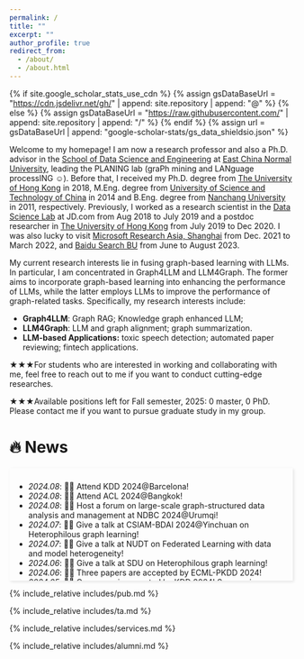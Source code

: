 ```yaml
---
permalink: /
title: ""
excerpt: ""
author_profile: true
redirect_from: 
  - /about/
  - /about.html
---
```


{% if site.google_scholar_stats_use_cdn %}
{% assign gsDataBaseUrl = "https://cdn.jsdelivr.net/gh/" | append: site.repository | append: "@" %}
{% else %}
{% assign gsDataBaseUrl = "https://raw.githubusercontent.com/" | append: site.repository | append: "/" %}
{% endif %}
{% assign url = gsDataBaseUrl | append: "google-scholar-stats/gs_data_shieldsio.json" %}

<span class='anchor' id='about-me'></span>

Welcome to my homepage! I am now a research professor and also a Ph.D. advisor in the <a href="http://dase.ecnu.edu.cn" target="_blank">School of Data Science and Engineering</a> at <a href="http://english.ecnu.edu.cn" target="_blank">East China Normal University</a>, leading the PLANING lab (graPh mining and LANguage processING ☺). Before that, I received my Ph.D. degree from <a href="http://www.hku.hk/" target="_blank">The University of Hong Kong</a> in 2018, 
M.Eng. degree from <a href="http://www.ustc.edu.cn/">University of Science and Technology of China</a> in 2014 and B.Eng. degree from <a href="http://www.ncu.edu.cn/">Nanchang University</a> in 2011, respectively. Previously, I worked as a research scientist in the [Data Science Lab](https://datascience.jd.com) at JD.com from Aug 2018 to July 2019 and a postdoc researcher in <a href="http://www.hku.hk/" target="_blank">The University of Hong Kong</a> from July 2019 to Dec 2020.
I was also lucky to visit [Microsoft Research Asia, Shanghai](https://www.microsoft.com/en-us/research/group/shanghai-ai-ml-group/) from Dec. 2021 to March 2022, and [Baidu Search BU](https://www.baidu.com/) from June to August 2023.

My current research interests lie in fusing graph-based learning with LLMs. In particular, I am concentrated in Graph4LLM and LLM4Graph. The former aims to incorporate graph-based learning into enhancing the performance of LLMs, while the latter employs LLMs to improve the performance of graph-related tasks. 
Specifically, my research interests include:
- **Graph4LLM**: Graph RAG; Knowledge graph enhanced LLM;
- **LLM4Graph**: LLM and graph alignment; graph summarization.
- **LLM-based Applications:** toxic speech detection; automated paper reviewing; fintech applications.

&#9733;&#9733;&#9733;For students who are interested in working and collaborating with me, feel free to reach out to me if you want to conduct cutting-edge researches.

&#9733;&#9733;&#9733;Available positions left for Fall semester, 2025: 0 master, 0 PhD. Please contact me if you want to pursue graduate study in my group.

<!-- I am an incoming Ph.D. student at [HKU CS](https://www.cs.hku.hk/). Currently, I am working at the NLP group of [Shanghai AI Lab](https://www.shlab.org.cn/) under the supervision of [Dr. Zhiyong Wu](https://lividwo.github.io/zywu.github.io/), focusing on topics related to LLM Agents. Previously, I was a master’s student at NUS, advised by [Dr. Xiaoli Li](https://www.a-star.edu.sg/i2r/about-i2r/i2r-management/li-xiaoli) at the Institute for Infocomm Research ([I<sup>2</sup>R](https://www.a-star.edu.sg/i2r)), A*STAR. Before that, I completed my B.Eng with distinction in the School of Data Science and Engineering ([DaSE](http://dase.ecnu.edu.cn/)) at East China Normal University, where I was privileged to be instructed by [Prof. Weining Qian](http://dase.ecnu.edu.cn/dase-module-gateway/dase/teacher/single_teacher.html?teacherId=27), [Prof. Xuesong Lu](http://dase.ecnu.edu.cn/dase-module-gateway/dase/teacher/single_teacher.html?teacherId=40), and [Prof. Xiang Li](https://lixiang3776.github.io/) for research and engineering projects. -->

<!-- My research interests include neural code intelligence, LLM-based agents, and broad deep learning topics in general. -->

<!-- I will start my Ph.D. in Computer Science at [HKU CS](https://www.cs.hku.hk/) in 2024 Fall 🐱 -->

<!-- Download my [Resumé](./files/Qiushi_Academic_CV_June_2023.pdf)📄 in PDF. -->
 <!-- I have published more than 100 papers at the top international AI conferences with total <a href='https://scholar.google.com/citations?user=DhtAFkwAAAAJ'>google scholar citations <strong><span id='total_cit'>260000+</span></strong></a> (You can also use google scholar badge <a href='https://scholar.google.com/citations?user=DhtAFkwAAAAJ'><img src="https://img.shields.io/endpoint?url={{ url | url_encode }}&logo=Google%20Scholar&labelColor=f6f6f6&color=9cf&style=flat&label=citations"></a>). -->

# 🔥 News
<!-- - *2024.05*: &nbsp;🥂🥂 Four papers are accepted by ACL 2024! See you in Bangkok!
- *2024.03*: &nbsp;📑📑 Check out our Code Intelligence Survey Paper 🔥
- *2023.12*: &nbsp;⛱️⛱️ Attending EMNLP 2023 in SG 🇸🇬
- *2023.05*: &nbsp;🚀🚀 *HugNLP* Framework is ready for use! Please check our [Paper](https://arxiv.org/abs/2302.14286), [Repo](https://github.com/HugAILab/HugNLP) and [Blogs](https://zhuanlan.zhihu.com/p/628106578)!
- *2023.05*: &nbsp;👏👏 We release [*SelfAware* (ACL 2023 Findings)](https://arxiv.org/abs/2305.18153) for benchmarking LLMs' self-knowledge [Slides](./files/ACL23_LLMSA-Presentation.pdf).
- *2022.12*: &nbsp;🎉🎉 Our team won second prize (100k RMB) in the [International Algorithm Case Competition](https://iacc.pazhoulab-huangpu.com/): PLM Tuning Track.  -->
<style>  
    .scrollable-area {  
        max-height: 180px;  
        overflow-y: auto;  
        box-shadow: 2px 2px 5px rgba(0, 0, 0, 0.1);  
        padding: 10px;  
    }
    .pdf {
        text-decoration: none;
        color: #122c8b;
    }
    .code {
        text-decoration: none;
        color: #122c8b;
    }
    .title{
        color: #374798;
    }
</style>  
<div class="scrollable-area">  
    <ul>
        <li><em>2024.08</em>: 🥂🥂 Attend KDD 2024@Barcelona! </li>
        <li><em>2024.08</em>: 🥂🥂 Attend ACL 2024@Bangkok! </li>
        <li><em>2024.08</em>: 🥂🥂 Host a forum on large-scale graph-structured data analysis and management at NDBC 2024@Urumqi! </li>
        <li><em>2024.07</em>: 🥂🥂 Give a talk at CSIAM-BDAI 2024@Yinchuan on Heterophilous graph learning! </li>
        <li><em>2024.07</em>: 🥂🥂 Give a talk at NUDT on Federated Learning with data and model heterogeneity! </li>
        <li><em>2024.06</em>: 🥂🥂 Give a talk at SDU on Heterophilous graph learning! </li>
        <li><em>2024.06</em>: 🥂🥂 Three papers are accepted by ECML-PKDD 2024! </li>
        <li><em>2024.05</em>: 🥂🥂 One paper is accepted by KDD 2024! See you in Barcelona!</li>
        <li><em>2024.05</em>: 🥂🥂 One paper is accepted by ACL 2024! See you in Bangkok!</li>
        <li><em>2024.03</em>: 📑📑 Check out our <a href="https://arxiv.org/abs/2403.14734">Code Intelligence Survey Paper</a>🔥</li>  
        <li><em>2024.01</em>: 📑📑 Check out our survey paper: <a href="https://arxiv.org/abs/2401.09769">Learning from Graphs with Heterophily: Progress and Future</a>🔥</li>
    </ul>  
</div>  


{% include_relative includes/pub.md %}

<!-- {% include_relative includes/interns.md %} -->

{% include_relative includes/ta.md %}

{% include_relative includes/services.md %}

{% include_relative includes/alumni.md %}

<!-- # 💬 Invited Talks
- *2021.06*, Lorem ipsum dolor sit amet, consectetur adipiscing elit. Vivamus ornare aliquet ipsum, ac tempus justo dapibus sit amet. 
- *2021.03*, Lorem ipsum dolor sit amet, consectetur adipiscing elit. Vivamus ornare aliquet ipsum, ac tempus justo dapibus sit amet.  \| [\[video\]](https://github.com/) -->

<!-- > <a href='https://scholar.google.com/citations?user=QgMkYFAAAAAJ&hl=en'><img src="https://img.shields.io/endpoint?url={{ url | url_encode }}&logo=Google%20Scholar&labelColor=f6f6f6&color=9cf&style=flat&label=citations"></a> -->

<!-- # 📅 My Calendar

<iframe src="https://calendar.google.com/calendar/u/0?cid=dG9tbXlzdW4xMDE5QGdtYWlsLmNvbQ" style="border: 0" width="800" height="600" frameborder="0" scrolling="no"></iframe> -->
